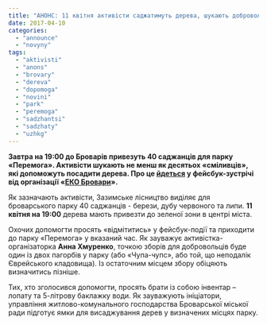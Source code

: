 ```yaml
---
title: "АНОНС: 11 квітня активісти саджатимуть дерева, шукають добровольців"
date: 2017-04-10
categories: 
  - "announce"
  - "novyny"
tags: 
  - "aktivisti"
  - "anons"
  - "brovary"
  - "dereva"
  - "dopomoga"
  - "novini"
  - "park"
  - "peremoga"
  - "sadzhantsi"
  - "sadzhaty"
  - "uzhkg"
---
```


**Завтра на 19:00 до Броварів привезуть 40 саджанців для парку «Перемога». Активісти шукають не менш як десятьох «сміливців», які допоможуть посадити дерева. Про це [йдеться](https://www.facebook.com/events/1705270413104324/) у фейсбук-зустрічі від організації «[ЕКО Бровари](https://mpz.brovary.org/anons-18-sichnya-vidbudutsya-zbory-novostvorenoyi-go-eko-brovary/)».**

Як зазначають активісти, Зазимське лісництво виділяє для броварського парку 40 саджанців - берези, дубу червоного та липи. **11 квітня на 19:00** дерева мають привезти до зеленої зони в центрі міста.

Охочих допомогти просять «відмітитись» у фейсбук-події та приходити до парку «Перемога» у вказаний час. Як зауважує активістка-організаторка **Анна Хмуренко**, точкою зборів для добровольців буде один із двох пагорбів у парку (або «Чупа-чупс», або той, що неподалік Єврейського кладовища). Із остаточним місцем збору обіцяють визначитись пізніше.

Тих, хто зголосився допомогти, просять брати із собою інвентар – лопату та 5-літрову баклажку води. Як зауважують ініціатори, управління житлово-комунального господарства Броварської міської ради підготує ямки для висаджування дерев у визначених місцях парку.
